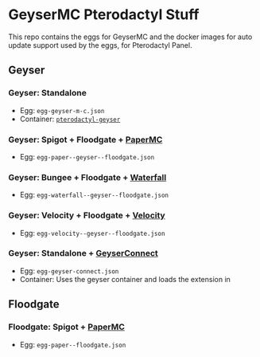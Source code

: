 # GeyserMC Pterodactyl Stuff
This repo contains the eggs for GeyserMC and the docker images for auto update support used by the eggs, for Pterodactyl Panel.

## Geyser
### Geyser: Standalone
* Egg: `egg-geyser-m-c.json`
* Container: [`pterodactyl-geyser`](https://github.com/GeyserMC/pterodactyl-stuff/pkgs/container/pterodactyl-geyser)

### Geyser: Spigot + Floodgate + [PaperMC](https://papermc.io/downloads/paper)
* Egg: `egg-paper--geyser--floodgate.json`

### Geyser: Bungee + Floodgate + [Waterfall](https://papermc.io/downloads/waterfall)
* Egg: `egg-waterfall--geyser--floodgate.json`

### Geyser: Velocity + Floodgate + [Velocity](https://papermc.io/downloads/velocity)
* Egg: `egg-velocity--geyser--floodgate.json`

### Geyser: Standalone + [GeyserConnect](https://github.com/GeyserMC/GeyserConnect)
* Egg: `egg-geyser-connect.json`
* Container: Uses the geyser container and loads the extension in

## Floodgate
### Floodgate: Spigot + [PaperMC](https://papermc.io/downloads/paper)
* Egg: `egg-paper--floodgate.json`
